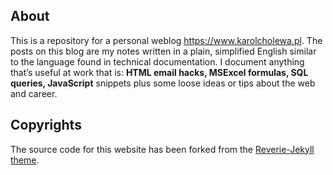 ## About
This is a repository for a personal weblog https://www.karolcholewa.pl. The posts on this blog are my notes written in a plain, simplified English similar to the language found in technical documentation. I document anything that’s useful at work that is: **HTML email hacks, MSExcel formulas, SQL queries, JavaScript** snippets plus some loose ideas or tips about the web and career.
## Copyrights
The source code for this website has been forked from the [Reverie-Jekyll theme](https://github.com/amitmerchant1990/reverie).
